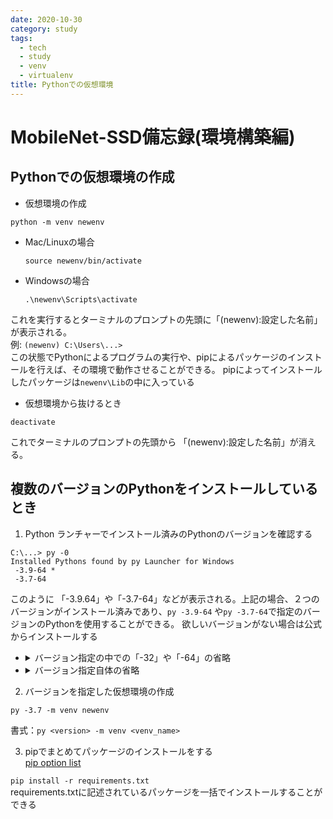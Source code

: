 ```yaml
---
date: 2020-10-30
category: study
tags:
  - tech
  - study
  - venv
  - virtualenv
title: Pythonでの仮想環境
---
```

# MobileNet-SSD備忘録(環境構築編)

## Pythonでの仮想環境の作成

* 仮想環境の作成  
```
python -m venv newenv
```

* Mac/Linuxの場合  
  ```
  source newenv/bin/activate
  ```
* Windowsの場合  
  ```
  .\newenv\Scripts\activate
  ```  
これを実行するとターミナルのプロンプトの先頭に「(newenv):設定した名前」が表示される。  
例: `(newenv) C:\Users\...>`  
この状態でPythonによるプログラムの実行や、pipによるパッケージのインストールを行えば、その環境で動作させることができる。
pipによってインストールしたパッケージは`newenv\Lib`の中に入っている

* 仮想環境から抜けるとき
```
deactivate
```
これでターミナルのプロンプトの先頭から 「(newenv):設定した名前」が消える。

## 複数のバージョンのPythonをインストールしているとき
1. Python ランチャーでインストール済みのPythonのバージョンを確認する
```例
C:\...> py -0
Installed Pythons found by py Launcher for Windows
 -3.9-64 *
 -3.7-64
```
このように 「-3.9.64」や「-3.7-64」などが表示される。上記の場合、２つのバージョンがインストール済みであり、`py -3.9-64` や`py -3.7-64`で指定のバージョンのPythonを使用することができる。
欲しいバージョンがない場合は公式からインストールする
  * <details><summary>バージョン指定の中での「-32」や「-64」の省略</summary>
    「py -X」のように，バージョン指定の中の「-32」，「-64」を省略することもできる． そのときは，Python バージョン X が実行されるが， Python のバージョン X 32ビット版と64ビット版をインストールしている場合は， 64ビット版の方が実行される． （公式マニュアルに，そのように記載されている）</details>
  * <details><summary>バージョン指定自体の省略</summary>
    「py」のようにバージョン指定を省略したときは， インストールされている Python の最新バージョンが実行される． （公式マニュアルに，そのように記載されている）</details>

2.  バージョンを指定した仮想環境の作成
```
py -3.7 -m venv newenv
```
書式：`py <version> -m venv <venv_name>`  

3. pipでまとめてパッケージのインストールをする  
[pip option list](https://kurozumi.github.io/pip/reference/pip.html "pip option list(formal)")

`pip install -r requirements.txt `  
requirements.txtに記述されているパッケージを一括でインストールすることができる

